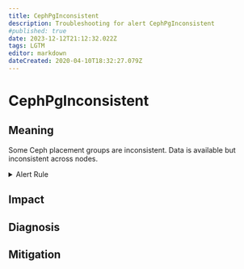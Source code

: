```yaml
---
title: CephPgInconsistent
description: Troubleshooting for alert CephPgInconsistent
#published: true
date: 2023-12-12T21:12:32.022Z
tags: LGTM
editor: markdown
dateCreated: 2020-04-10T18:32:27.079Z
---
```


# CephPgInconsistent

## Meaning
[//]: # "Short paragraph that explains what the alert means"
Some Ceph placement groups are inconsistent. Data is available but inconsistent across nodes.

<details>
  <summary>Alert Rule</summary>

  ```yaml
alert: CephPgInconsistent
expr: ceph_pg_inconsistent > 0
for: 0m
labels:
    severity: warning
annotations:
    summary: Ceph PG inconsistent (instance {{ $labels.instance }})
    description: |-
        Some Ceph placement groups are inconsistent. Data is available but inconsistent across nodes.
          VALUE = {{ $value }}
          LABELS = {{ $labels }}
    runbook: http://wiki.ringsq.io/runbook/CephPgInconsistent

  ```
</details>


## Impact
[//]: # "What could / will happen if the alert is not addressed"



## Diagnosis
[//]: # "Steps to take to identify the cause of the problem"



## Mitigation
[//]: # "The steps necessary to resolve the alert"
